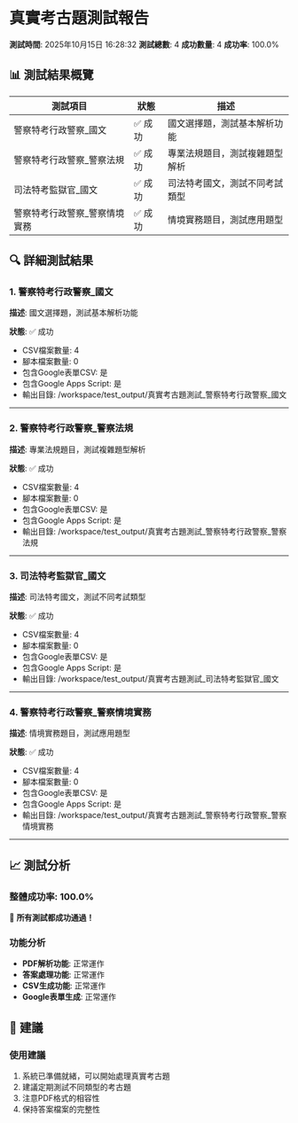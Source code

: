 # 真實考古題測試報告

**測試時間**: 2025年10月15日 16:28:32
**測試總數**: 4
**成功數量**: 4
**成功率**: 100.0%

## 📊 測試結果概覽

| 測試項目 | 狀態 | 描述 |
|---------|------|------|
| 警察特考行政警察_國文 | ✅ 成功 | 國文選擇題，測試基本解析功能 |
| 警察特考行政警察_警察法規 | ✅ 成功 | 專業法規題目，測試複雜題型解析 |
| 司法特考監獄官_國文 | ✅ 成功 | 司法特考國文，測試不同考試類型 |
| 警察特考行政警察_警察情境實務 | ✅ 成功 | 情境實務題目，測試應用題型 |

## 🔍 詳細測試結果

### 1. 警察特考行政警察_國文

**描述**: 國文選擇題，測試基本解析功能

**狀態**: ✅ 成功

- CSV檔案數量: 4
- 腳本檔案數量: 0
- 包含Google表單CSV: 是
- 包含Google Apps Script: 是
- 輸出目錄: /workspace/test_output/真實考古題測試_警察特考行政警察_國文

---

### 2. 警察特考行政警察_警察法規

**描述**: 專業法規題目，測試複雜題型解析

**狀態**: ✅ 成功

- CSV檔案數量: 4
- 腳本檔案數量: 0
- 包含Google表單CSV: 是
- 包含Google Apps Script: 是
- 輸出目錄: /workspace/test_output/真實考古題測試_警察特考行政警察_警察法規

---

### 3. 司法特考監獄官_國文

**描述**: 司法特考國文，測試不同考試類型

**狀態**: ✅ 成功

- CSV檔案數量: 4
- 腳本檔案數量: 0
- 包含Google表單CSV: 是
- 包含Google Apps Script: 是
- 輸出目錄: /workspace/test_output/真實考古題測試_司法特考監獄官_國文

---

### 4. 警察特考行政警察_警察情境實務

**描述**: 情境實務題目，測試應用題型

**狀態**: ✅ 成功

- CSV檔案數量: 4
- 腳本檔案數量: 0
- 包含Google表單CSV: 是
- 包含Google Apps Script: 是
- 輸出目錄: /workspace/test_output/真實考古題測試_警察特考行政警察_警察情境實務

---

## 📈 測試分析

### 整體成功率: 100.0%

🎉 **所有測試都成功通過！**

### 功能分析

- **PDF解析功能**: 正常運作
- **答案處理功能**: 正常運作
- **CSV生成功能**: 正常運作
- **Google表單生成**: 正常運作

## 🎯 建議


### 使用建議

1. 系統已準備就緒，可以開始處理真實考古題
2. 建議定期測試不同類型的考古題
3. 注意PDF格式的相容性
4. 保持答案檔案的完整性
